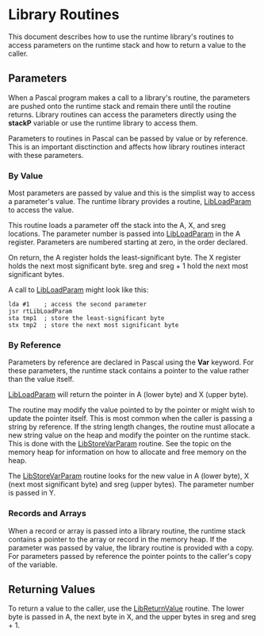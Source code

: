 # Library Routines

This document describes how to use the runtime library's routines to access
parameters on the runtime stack and how to return a value to the caller.

## Parameters

When a Pascal program makes a call to a library's routine, the parameters
are pushed onto the runtime stack and remain there until the routine returns.
Library routines can access the parameters directly using the **stackP** variable
or use the runtime library to access them.

Parameters to routines in Pascal can be passed by value or by reference.
This is an important disctinction and affects how library routines interact
with these parameters.

### By Value

Most parameters are passed by value and this is the simplist way to access
a parameter's value. The runtime library provides a routine,
[LibLoadParam](../../runtime/libloadparam) to access the value.

This routine loads a parameter off the stack into the A, X, and sreg locations.
The parameter number is passed into
[LibLoadParam](../../runtime/libloadparam) in the A register.
Parameters are numbered starting at zero, in the order declared.

On return, the A register holds the least-significant byte. The X register holds
the next most significant byte. sreg and sreg + 1 hold the next most significant
bytes.

A call to [LibLoadParam](../../runtime/libloadparam) might look like this:

```
lda #1    ; access the second parameter
jsr rtLibLoadParam
sta tmp1  ; store the least-significant byte
stx tmp2  ; store the next most significant byte
```

### By Reference

Parameters by reference are declared in Pascal using the **Var** keyword. For these
parameters, the runtime stack contains a pointer to the value rather than the value
itself.

[LibLoadParam](../../runtime/libloadparam) will return the pointer in A (lower byte) and X (upper byte).

The routine may modify the value pointed to by the pointer or might wish to update
the pointer itself. This is most common when the caller is passing a string by
reference. If the string length changes, the routine must allocate a new string
value on the heap and modify the pointer on the runtime stack. This is done with
the [LibStoreVarParam](../../runtime/libstorevarparam) routine. See the topic on the
memory heap for information on how to allocate and free memory on the heap.

The [LibStoreVarParam](../../runtime/libstorevarparam) routine looks for the new value
in A (lower byte), X (next most significant byte) and sreg (upper bytes). The
parameter number is passed in Y.

### Records and Arrays

When a record or array is passed into a library routine, the runtime stack contains
a pointer to the array or record in the memory heap. If the parameter was passed by
value, the library routine is provided with a copy. For parameters passed by reference
the pointer points to the caller's copy of the variable.

## Returning Values

To return a value to the caller, use the [LibReturnValue](../../runtime/libreturnvalue)
routine. The lower byte is passed in A, the next byte in X, and the upper bytes in
sreg and sreg + 1.
